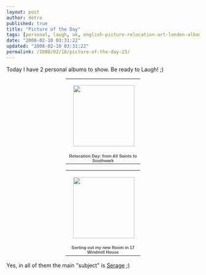 ```yaml
---
layout: post
author: detro
published: true
title: "Picture of the Day"
tags: [personal, laugh, uk, english-picture-relocation-art-london-albums-laugh-funny]
date: "2008-02-10 03:31:22"
updated: "2008-02-10 03:31:22"
permalink: /2008/02/10/picture-of-the-day-23/
---
```


Today I have 2 personal albums to show. Be ready to Laugh! ;)
<div align="center">
<table style="width:194px;"><tr><td align="center" style="height:194px;background:url(http://picasaweb.google.com/f/img/transparent_album_background.gif) no-repeat left"><a href="http://picasaweb.google.com/detronizator/RelocationDayFromAllSaintsToSouthwark"><img src="http://lh6.google.com/detronizator/R65bxqTScWE/AAAAAAAAAkA/S2gYmSr-cgM/s160-c/RelocationDayFromAllSaintsToSouthwark.jpg" width="160" height="160" style="margin:1px 0 0 4px;"/></a></td></tr><tr><td style="text-align:center;font-family:arial,sans-serif;font-size:11px"><a href="http://picasaweb.google.com/detronizator/RelocationDayFromAllSaintsToSouthwark" style="color:#4D4D4D;font-weight:bold;text-decoration:none;">Relocation Day: from All Saints to Southwark</a></td></tr></table>

<table style="width:194px;"><tr><td align="center" style="height:194px;background:url(http://picasaweb.google.com/f/img/transparent_album_background.gif) no-repeat left"><a href="http://picasaweb.google.com/detronizator/SortingOutMyNewRoomIn17WindmillHouse"><img src="http://lh6.google.com/detronizator/R65cUqTScnE/AAAAAAAAAl4/p-rW3XuCHn4/s160-c/SortingOutMyNewRoomIn17WindmillHouse.jpg" width="160" height="160" style="margin:1px 0 0 4px;"/></a></td></tr><tr><td style="text-align:center;font-family:arial,sans-serif;font-size:11px"><a href="http://picasaweb.google.com/detronizator/SortingOutMyNewRoomIn17WindmillHouse" style="color:#4D4D4D;font-weight:bold;text-decoration:none;">Sorting out my new Room in 17 Windmill House</a></td></tr></table>
</div>

Yes, in all of them the main "subject" is <a href="http://sbetelmal.blogspot.com/">Serage</a> ;)

